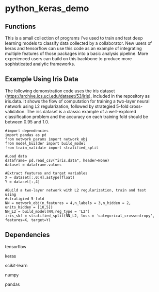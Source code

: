 # python_keras_demo

## Functions

This is a small collection of programs I've used to train and test deep learning models to classify data collected by a collaborator. New users of 
keras and tensorflow can use this code as an example of integrating multiple features of those packages into a basic analysis pipeline. More 
experienced users can build on this backbone to produce more sophisticated analytic frameworks.

## Example Using Iris Data

The following demonstration code uses the iris dataset (https://archive.ics.uci.edu/dataset/53/iris), included in the repository as iris.data. 
It shows the flow of computation for training a two-layer neural network using L2 regularization, followed by strategied 5-fold cross-validation. The iris
dataset is a classic example of a well-explored classification problem and the accuracy on each training fold should be between 0.95 and 1.0.

```
#import dependencies
import pandas as pd
from network_params import network_obj
from model_builder import build_model
from train_validate import stratified_split
```
```
#Load data
dataframe= pd.read_csv("iris.data", header=None)
dataset = dataframe.values
```
```
#Extract features and target variables
X = dataset[:,0:4].astype(float)
Y = dataset[:,4]
```
```
#Build a two-layer network with L2 regularization, train and test using
#stratigied 5-fold
NN = network_obj(n_features = 4,n_labels = 3,n_hidden = 2, units_hidden = [10,5])
NN_L2 = build_model(NN,reg_type = 'L2')
iris_skf = stratified_split(NN_L2, loss = 'categorical_crossentropy', features=X, target=Y)
```
## Dependencies

tensorflow

keras

scikit-learn

numpy

pandas
